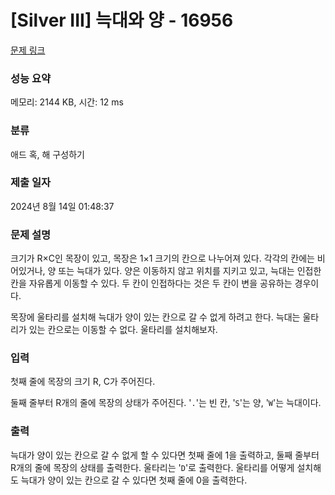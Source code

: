 # [Silver III] 늑대와 양 - 16956 

[문제 링크](https://www.acmicpc.net/problem/16956) 

### 성능 요약

메모리: 2144 KB, 시간: 12 ms

### 분류

애드 혹, 해 구성하기

### 제출 일자

2024년 8월 14일 01:48:37

### 문제 설명

<p>크기가 R×C인 목장이 있고, 목장은 1×1 크기의 칸으로 나누어져 있다. 각각의 칸에는 비어있거나, 양 또는 늑대가 있다. 양은 이동하지 않고 위치를 지키고 있고, 늑대는 인접한 칸을 자유롭게 이동할 수 있다. 두 칸이 인접하다는 것은 두 칸이 변을 공유하는 경우이다.</p>

<p>목장에 울타리를 설치해 늑대가 양이 있는 칸으로 갈 수 없게 하려고 한다. 늑대는 울타리가 있는 칸으로는 이동할 수 없다. 울타리를 설치해보자.</p>

### 입력 

 <p>첫째 줄에 목장의 크기 R, C가 주어진다.</p>

<p>둘째 줄부터 R개의 줄에 목장의 상태가 주어진다. '<code>.</code>'는 빈 칸, '<code>S</code>'는 양, '<code>W</code>'는 늑대이다.</p>

### 출력 

 <p>늑대가 양이 있는 칸으로 갈 수 없게 할 수 있다면 첫째 줄에 1을 출력하고, 둘째 줄부터 R개의 줄에 목장의 상태를 출력한다. 울타리는 '<code>D</code>'로 출력한다. 울타리를 어떻게 설치해도 늑대가 양이 있는 칸으로 갈 수 있다면 첫째 줄에 0을 출력한다.</p>


